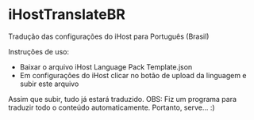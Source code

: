 # iHostTranslateBR
Tradução das configurações do iHost para Português (Brasil)

Instruções de uso:
- Baixar o arquivo iHost Language Pack Template.json 
- Em configurações do iHost clicar no botão de upload da linguagem e subir este arquivo

Assim que subir, tudo já estará traduzido.
OBS: Fiz um programa para traduzir todo o conteúdo automaticamente. Portanto, serve... :)

